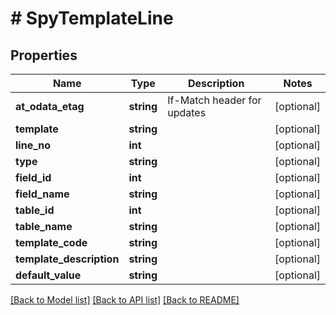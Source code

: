 # # SpyTemplateLine

## Properties

Name | Type | Description | Notes
------------ | ------------- | ------------- | -------------
**at_odata_etag** | **string** | If-Match header for updates | [optional]
**template** | **string** |  | [optional]
**line_no** | **int** |  | [optional]
**type** | **string** |  | [optional]
**field_id** | **int** |  | [optional]
**field_name** | **string** |  | [optional]
**table_id** | **int** |  | [optional]
**table_name** | **string** |  | [optional]
**template_code** | **string** |  | [optional]
**template_description** | **string** |  | [optional]
**default_value** | **string** |  | [optional]

[[Back to Model list]](../../README.md#models) [[Back to API list]](../../README.md#endpoints) [[Back to README]](../../README.md)
